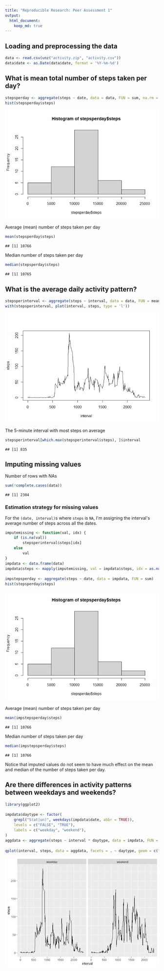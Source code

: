 ```yaml
---
title: "Reproducible Research: Peer Assessment 1"
output: 
  html_document:
    keep_md: true
---
```




## Loading and preprocessing the data

```r
data <- read.csv(unz("activity.zip", "activity.csv"))
data$date <- as.Date(data$date, format = '%Y-%m-%d')
```


## What is mean total number of steps taken per day?

```r
stepsperday <- aggregate(steps ~ date, data = data, FUN = sum, na.rm = TRUE)
hist(stepsperday$steps)
```

![](PA1_template_files/figure-html/unnamed-chunk-2-1.png)<!-- -->

Average (mean) number of steps taken per day

```r
mean(stepsperday$steps)
```

```
## [1] 10766
```

Median number of steps taken per day

```r
median(stepsperday$steps)
```

```
## [1] 10765
```


## What is the average daily activity pattern?

```r
stepsperinterval <- aggregate(steps ~ interval, data = data, FUN = mean, na.rm = TRUE)
with(stepsperinterval, plot(interval, steps, type = 'l'))
```

![](PA1_template_files/figure-html/unnamed-chunk-5-1.png)<!-- -->

The 5-minute interval with most steps on average

```r
stepsperinterval[which.max(stepsperinterval$steps), ]$interval
```

```
## [1] 835
```


## Imputing missing values
Number of rows with NAs

```r
sum(!complete.cases(data))
```

```
## [1] 2304
```

### Estimation strategy for missing values
For the `(date, interval)`s where `steps` is `NA`, I'm assigning the interval's average number of steps across all the dates.

```r
imputemissing <- function(val, idx) {
    if (is.na(val)) 
        stepsperinterval$steps[idx]
    else
        val
}
impdata <- data.frame(data)
impdata$steps <- mapply(imputemissing, val = impdata$steps, idx = as.numeric(rownames(impdata)))

impstepsperday <- aggregate(steps ~ date, data = impdata, FUN = sum)
hist(stepsperday$steps)
```

![](PA1_template_files/figure-html/unnamed-chunk-8-1.png)<!-- -->

Average (mean) number of steps taken per day

```r
mean(impstepsperday$steps)
```

```
## [1] 10766
```

Median number of steps taken per day

```r
median(impstepsperday$steps)
```

```
## [1] 10766
```

Notice that imputed values do not seem to have much effect on the mean and median of the number of steps taken per day.

## Are there differences in activity patterns between weekdays and weekends?

```r
library(ggplot2)

impdata$daytype <- factor(
    grepl("S(at|un)", weekdays(impdata$date, abbr = TRUE)), 
    levels = c("FALSE", "TRUE"), 
    labels = c("weekday", "weekend"),
)
aggdata <- aggregate(steps ~ interval * daytype, data = impdata, FUN = mean)

qplot(interval, steps, data = aggdata, facets = . ~ daytype, geom = c("line"))
```

![](PA1_template_files/figure-html/unnamed-chunk-11-1.png)<!-- -->
